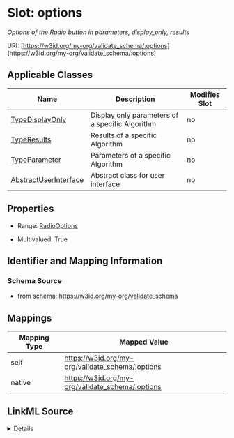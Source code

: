 

# Slot: options


_Options of the Radio button in parameters, display_only, results_





URI: [https://w3id.org/my-org/validate_schema/:options](https://w3id.org/my-org/validate_schema/:options)



<!-- no inheritance hierarchy -->





## Applicable Classes

| Name | Description | Modifies Slot |
| --- | --- | --- |
| [TypeDisplayOnly](TypeDisplayOnly.md) | Display only parameters of a specific Algorithm |  no  |
| [TypeResults](TypeResults.md) | Results of a specific Algorithm |  no  |
| [TypeParameter](TypeParameter.md) | Parameters of a specific Algorithm |  no  |
| [AbstractUserInterface](AbstractUserInterface.md) | Abstract class for user interface |  no  |







## Properties

* Range: [RadioOptions](RadioOptions.md)

* Multivalued: True





## Identifier and Mapping Information







### Schema Source


* from schema: https://w3id.org/my-org/validate_schema




## Mappings

| Mapping Type | Mapped Value |
| ---  | ---  |
| self | https://w3id.org/my-org/validate_schema/:options |
| native | https://w3id.org/my-org/validate_schema/:options |




## LinkML Source

<details>
```yaml
name: options
description: Options of the Radio button in parameters, display_only, results
from_schema: https://w3id.org/my-org/validate_schema
rank: 1000
alias: options
domain_of:
- AbstractUserInterface
range: RadioOptions
required: false
multivalued: true

```
</details>